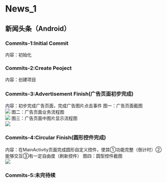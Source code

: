 # News_1
## 新闻头条（Android）
### Commits-1:Initial Commit
内容：初始化
### Commits-2:Create Peoject
内容：创建项目
### Commits-3:Advertisement Finish(广告页面初步完成)<br>
内容：初步完成广告页面，完成广告图片点击事件
图一：广告页面截图<br>
![](https://github.com/ambition-hb/News_1/raw/master/Pic/ad.png)
图二：广告页面业务流程图<br>
![](https://github.com/ambition-hb/News_1/raw/master/Pic/advertisement.png)
图三：广告页面中图片显示流程图<br>
![](https://github.com/ambition-hb/News_1/raw/master/Pic/image_show.png)
### Commits-4:Circular Finish(圆形控件完成)<br>
内容：在MainActivity页面完成圆形自定义控件，使其①功能完整（倒计时）②能够交互③有一定自由度（刷新控件）
图四：圆型控件截图<br>
![](https://github.com/ambition-hb/News_1/raw/master/Pic/circular.png)
### Commits-5:未完待续
